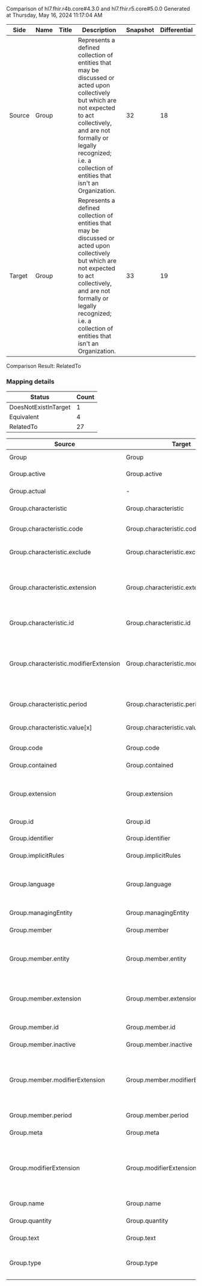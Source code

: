 Comparison of hl7.fhir.r4b.core#4.3.0 and hl7.fhir.r5.core#5.0.0
Generated at Thursday, May 16, 2024 11:17:04 AM

| Side | Name | Title | Description | Snapshot | Differential |
| --- | --- | --- | --- | --- | --- |
| Source | Group |  | Represents a defined collection of entities that may be discussed or acted upon collectively but which are not expected to act collectively, and are not formally or legally recognized; i.e. a collection of entities that isn't an Organization. | 32 | 18 |
| Target | Group |  | Represents a defined collection of entities that may be discussed or acted upon collectively but which are not expected to act collectively, and are not formally or legally recognized; i.e. a collection of entities that isn't an Organization. | 33 | 19 |


Comparison Result: RelatedTo


### Mapping details

| Status | Count |
| ------ | ----- |
DoesNotExistInTarget | 1 |
Equivalent | 4 |
RelatedTo | 27 |


| Source | Target | Status | Message |
| ------ | ------ | ------ | ------- |
| Group | Group | Equivalent | R4B `Group` maps as Equivalent to R5 `Group` |
| Group.active | Group.active | Equivalent | R4B `Group.active` maps as Equivalent to R5 `Group.active` |
| Group.actual | - | DoesNotExistInTarget | R4B `Group.actual` does not appear in the target and has no mapping for `Group`. |
| Group.characteristic | Group.characteristic | Equivalent | R4B `Group.characteristic` maps as Equivalent to R5 `Group.characteristic` |
| Group.characteristic.code | Group.characteristic.code | Equivalent | R4B `Group.characteristic.code` maps as Equivalent to R5 `Group.characteristic.code` |
| Group.characteristic.exclude | Group.characteristic.exclude | Equivalent | R4B `Group.characteristic.exclude` maps as Equivalent to R5 `Group.characteristic.exclude` |
| Group.characteristic.extension | Group.characteristic.extension | RelatedTo | R4B `Group.characteristic.extension` maps as RelatedTo to R5 `Group.characteristic.extension` - extension has change due to type change: R4B `extension` `Extension` maps as RelatedTo for R5 `extension` |
| Group.characteristic.id | Group.characteristic.id | Equivalent | R4B `Group.characteristic.id` maps as Equivalent to R5 `Group.characteristic.id` |
| Group.characteristic.modifierExtension | Group.characteristic.modifierExtension | RelatedTo | R4B `Group.characteristic.modifierExtension` maps as RelatedTo to R5 `Group.characteristic.modifierExtension` - modifierExtension has change due to type change: R4B `modifierExtension` `Extension` maps as RelatedTo for R5 `modifierExtension` |
| Group.characteristic.period | Group.characteristic.period | Equivalent | R4B `Group.characteristic.period` maps as Equivalent to R5 `Group.characteristic.period` |
| Group.characteristic.value[x] | Group.characteristic.value[x] | Equivalent | R4B `Group.characteristic.value[x]` maps as Equivalent to R5 `Group.characteristic.value[x]` |
| Group.code | Group.code | Equivalent | R4B `Group.code` maps as Equivalent to R5 `Group.code` |
| Group.contained | Group.contained | Equivalent | R4B `Group.contained` maps as Equivalent to R5 `Group.contained` |
| Group.extension | Group.extension | RelatedTo | R4B `Group.extension` maps as RelatedTo to R5 `Group.extension` - extension has change due to type change: R4B `extension` `Extension` maps as RelatedTo for R5 `extension` |
| Group.id | Group.id | Equivalent | R4B `Group.id` maps as Equivalent to R5 `Group.id` |
| Group.identifier | Group.identifier | Equivalent | R4B `Group.identifier` maps as Equivalent to R5 `Group.identifier` |
| Group.implicitRules | Group.implicitRules | Equivalent | R4B `Group.implicitRules` maps as Equivalent to R5 `Group.implicitRules` |
| Group.language | Group.language | RelatedTo | R4B `Group.language` maps as RelatedTo to R5 `Group.language` - language made the binding required (from Preferred) for http://hl7.org/fhir/ValueSet/all-languages|5.0.0 |
| Group.managingEntity | Group.managingEntity | Equivalent | R4B `Group.managingEntity` maps as Equivalent to R5 `Group.managingEntity` |
| Group.member | Group.member | Equivalent | R4B `Group.member` maps as Equivalent to R5 `Group.member` |
| Group.member.entity | Group.member.entity | RelatedTo | R4B `Group.member.entity` maps as RelatedTo to R5 `Group.member.entity` - entity has change due to type change: R4B `entity` `Reference` maps as RelatedTo for R5 `entity` |
| Group.member.extension | Group.member.extension | RelatedTo | R4B `Group.member.extension` maps as RelatedTo to R5 `Group.member.extension` - extension has change due to type change: R4B `extension` `Extension` maps as RelatedTo for R5 `extension` |
| Group.member.id | Group.member.id | Equivalent | R4B `Group.member.id` maps as Equivalent to R5 `Group.member.id` |
| Group.member.inactive | Group.member.inactive | Equivalent | R4B `Group.member.inactive` maps as Equivalent to R5 `Group.member.inactive` |
| Group.member.modifierExtension | Group.member.modifierExtension | RelatedTo | R4B `Group.member.modifierExtension` maps as RelatedTo to R5 `Group.member.modifierExtension` - modifierExtension has change due to type change: R4B `modifierExtension` `Extension` maps as RelatedTo for R5 `modifierExtension` |
| Group.member.period | Group.member.period | Equivalent | R4B `Group.member.period` maps as Equivalent to R5 `Group.member.period` |
| Group.meta | Group.meta | Equivalent | R4B `Group.meta` maps as Equivalent to R5 `Group.meta` |
| Group.modifierExtension | Group.modifierExtension | RelatedTo | R4B `Group.modifierExtension` maps as RelatedTo to R5 `Group.modifierExtension` - modifierExtension has change due to type change: R4B `modifierExtension` `Extension` maps as RelatedTo for R5 `modifierExtension` |
| Group.name | Group.name | Equivalent | R4B `Group.name` maps as Equivalent to R5 `Group.name` |
| Group.quantity | Group.quantity | Equivalent | R4B `Group.quantity` maps as Equivalent to R5 `Group.quantity` |
| Group.text | Group.text | Equivalent | R4B `Group.text` maps as Equivalent to R5 `Group.text` |
| Group.type | Group.type | Equivalent | R4B `Group.type` maps as Equivalent to R5 `Group.type` - type has compatible required binding for code type: http://hl7.org/fhir/ValueSet/group-type|4.3.0 and http://hl7.org/fhir/ValueSet/group-type|5.0.0 (Equivalent) |

